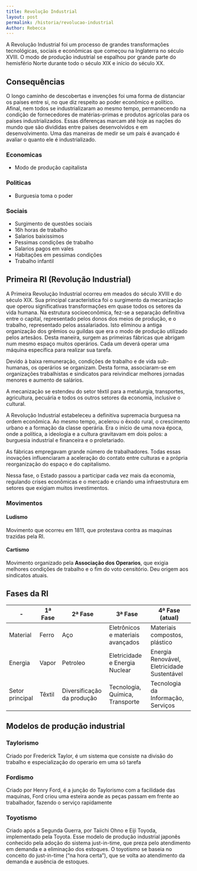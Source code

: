 ```yaml
---
title: Revolução Industrial
layout: post
permalink: /historia/revolucao-industrial
Author: Rebecca
---
```


A Revolução Industrial foi um processo de grandes transformações tecnológicas, sociais e econômicas que começou na Inglaterra no século XVIII. O modo de produção industrial se espalhou por grande parte do hemisfério Norte durante todo o século XIX e início do século XX.

## Consequências
O longo caminho de descobertas e invenções foi uma forma de distanciar os países entre si, no que diz respeito ao poder econômico e político.
Afinal, nem todos se industrializaram ao mesmo tempo, permanecendo na condição de fornecedores de matérias-primas e produtos agrícolas para os países industrializados.
Essas diferenças marcam até hoje as nações do mundo que são divididas entre países desenvolvidos e em desenvolvimento. Uma das maneiras de medir se um país é avançado é avaliar o quanto ele é industrializado.

### Economicas
- Modo de produção capitalista
### Politicas
- Burguesia toma o poder
### Sociais
- Surgimento de questões sociais
- 16h horas de trabalho
- Salarios baixissimos
- Pessimas condições de trabalho
- Salarios pagos em vales
- Habitações em pessimas condições
- Trabalho infantil

## Primeira RI (Revolução Industrial)
A Primeira Revolução Industrial ocorreu em meados do século XVIII e do século XIX. Sua principal característica foi o surgimento da mecanização que operou significativas transformações em quase todos os setores da vida humana. Na estrutura socioeconômica, fez-se a separação definitiva entre o capital, representado pelos donos dos meios de produção, e o trabalho, representado pelos assalariados. Isto eliminou a antiga organização dos grêmios ou guildas que era o modo de produção utilizado pelos artesãos. Desta maneira, surgem as primeiras fábricas que abrigam num mesmo espaço muitos operários. Cada um deverá operar uma máquina específica para realizar sua tarefa.

Devido à baixa remuneração, condições de trabalho e de vida sub-humanas, os operários se organizam. Desta forma, associaram-se em organizações trabalhistas e sindicatos para reivindicar melhores jornadas menores e aumento de salários.

A mecanização se estendeu do setor têxtil para a metalurgia, transportes, agricultura, pecuária e todos os outros setores da economia, inclusive o cultural.

A Revolução Industrial estabeleceu a definitiva supremacia burguesa na ordem econômica. Ao mesmo tempo, acelerou o êxodo rural, o crescimento urbano e a formação da classe operária. Era o início de uma nova época, onde a política, a ideologia e a cultura gravitavam em dois polos: a burguesia industrial e financeira e o proletariado.

As fábricas empregavam grande número de trabalhadores. Todas essas inovações influenciaram a aceleração do contato entre culturas e a própria reorganização do espaço e do capitalismo.

Nessa fase, o Estado passou a participar cada vez mais da economia, regulando crises econômicas e o mercado e criando uma infraestrutura em setores que exigiam muitos investimentos.
### Movimentos
#### Ludismo
Movimento que ocorreu em 1811, que protestava contra as maquinas trazidas pela RI.
#### Cartismo
Movimento organizado pela **Associação dos Operarios**, que exigia melhores condições de trabalho e o fim do voto censitório. Deu origem aos sindicatos atuais.

## Fases da RI

| -               | 1ª Fase | 2ª Fase                    | 3ª Fase                           | 4ª Fase (atual)                             |
|-----------------|---------|----------------------------|-----------------------------------|---------------------------------------------|
| Material        | Ferro   | Aço                        | Eletrônicos e materiais avançados | Materiais compostos, plástico               |
| Energia         | Vapor   | Petroleo                   | Eletricidade e Energia Nuclear    | Energia Renovável, Eletricidade Sustentável |
| Setor principal | Têxtil  | Diversificação da produção | Tecnologia, Química, Transporte   | Tecnologia da Informação, Serviços          |

## Modelos de produção industrial
### Taylorismo
Criado por Frederick Taylor, é um sistema que consiste na divisão do trabalho e especialização do operario em uma só tarefa
### Fordismo
Criado por Henry Ford, é a junção do Taylorismo com a facilidade das maquinas, Ford criou uma esteira aonde as peças passam em frente ao trabalhador, fazendo o serviço rapidamente
### Toyotismo
Criado após a Segunda Guerra, por Taiichi Ohno e Eiji Toyoda, implementado pela Toyota. Esse modelo de produção industrial japonês conhecido pela adoção do sistema just-in-time, que preza pelo atendimento em demanda e a eliminação dos estoques. O toyotismo se baseia no conceito do just-in-time (“na hora certa”), que se volta ao atendimento da demanda e ausência de estoques.
